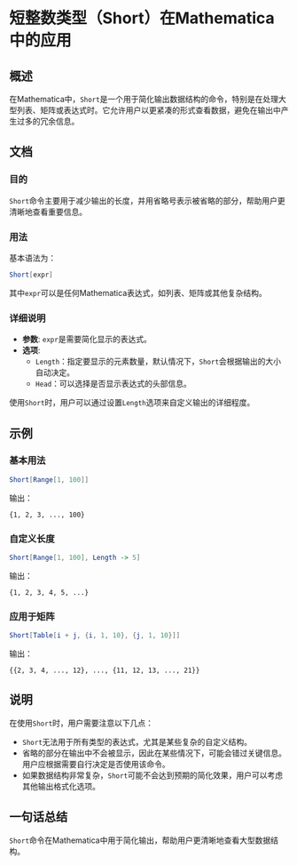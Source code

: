 <!--
Meta Description: # 短整数类型（Short）在Mathematica中的应用 ## 概述 在Mathematica中，`Short`是一个用于简化输出数据结构的命令，特别是在处理大型列表、矩阵或表达式时。它允许用户以更紧凑的形式查看数据，避免在输出中产生过多的冗余信息。 ## 文档 ### 目的 `Short`命令...
Meta Keywords: short, mathematica, expr, length, 100
-->

# 短整数类型（Short）在Mathematica中的应用

## 概述
在Mathematica中，`Short`是一个用于简化输出数据结构的命令，特别是在处理大型列表、矩阵或表达式时。它允许用户以更紧凑的形式查看数据，避免在输出中产生过多的冗余信息。

## 文档
### 目的
`Short`命令主要用于减少输出的长度，并用省略号表示被省略的部分，帮助用户更清晰地查看重要信息。

### 用法
基本语法为：
```mathematica
Short[expr]
```
其中`expr`可以是任何Mathematica表达式，如列表、矩阵或其他复杂结构。

### 详细说明
- **参数**: `expr`是需要简化显示的表达式。
- **选项**: 
  - `Length`：指定要显示的元素数量，默认情况下，`Short`会根据输出的大小自动决定。
  - `Head`：可以选择是否显示表达式的头部信息。
  
使用`Short`时，用户可以通过设置`Length`选项来自定义输出的详细程度。

## 示例
### 基本用法
```mathematica
Short[Range[1, 100]]
```
输出：
```
{1, 2, 3, ..., 100}
```

### 自定义长度
```mathematica
Short[Range[1, 100], Length -> 5]
```
输出：
```
{1, 2, 3, 4, 5, ...}
```

### 应用于矩阵
```mathematica
Short[Table[i + j, {i, 1, 10}, {j, 1, 10}]]
```
输出：
```
{{2, 3, 4, ..., 12}, ..., {11, 12, 13, ..., 21}}
```

## 说明
在使用`Short`时，用户需要注意以下几点：
- `Short`无法用于所有类型的表达式，尤其是某些复杂的自定义结构。
- 省略的部分在输出中不会被显示，因此在某些情况下，可能会错过关键信息。用户应根据需要自行决定是否使用该命令。
- 如果数据结构非常复杂，`Short`可能不会达到预期的简化效果，用户可以考虑其他输出格式化选项。

## 一句话总结
`Short`命令在Mathematica中用于简化输出，帮助用户更清晰地查看大型数据结构。